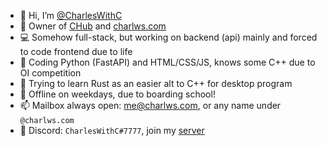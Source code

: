 - 👋 Hi, I’m [@CharlesWithC](https://github.com/CharlesWithC)
- 🚚 Owner of [CHub](https://drivershub.charlws.com) and [charlws.com](https://charlws.com)
- 💻 Somehow full-stack, but working on backend (api) mainly and forced to code frontend due to life
- 🐍 Coding Python (FastAPI) and HTML/CSS/JS, knows some C++ due to OI competition
- 🌱 Trying to learn Rust as an easier alt to C++ for desktop program  
- 👀 Offline on weekdays, due to boarding school!
- 📫 Mailbox always open: [me@charlws.com](mailto:me@charlws.com), or any name under `@charlws.com`
- 📃 Discord: `CharlesWithC#7777`, join my [server](https://discord.gg/wNTaaBZ5qd)

